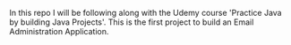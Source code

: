 In this repo I will be following along with the Udemy course 'Practice Java by building Java Projects'.
This is the first project to build an Email Administration Application.

